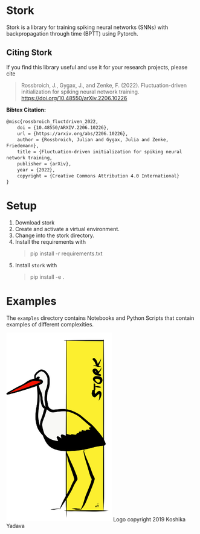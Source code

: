 # Stork

Stork is a library for training spiking neural networks (SNNs) with backpropagation through time (BPTT) using Pytorch.


## Citing Stork

If you find this library useful and use it for your research projects, please cite

> Rossbroich, J., Gygax, J., and Zenke, F. (2022). 
> Fluctuation-driven initialization for spiking neural network training. 
> https://doi.org/10.48550/arXiv.2206.10226


**Bibtex Citation:**
```
@misc{rossbroich_fluctdriven_2022,
    doi = {10.48550/ARXIV.2206.10226},
    url = {https://arxiv.org/abs/2206.10226},
    author = {Rossbroich, Julian and Gygax, Julia and Zenke, Friedemann},
    title = {Fluctuation-driven initialization for spiking neural network training,
    publisher = {arXiv},
    year = {2022},
    copyright = {Creative Commons Attribution 4.0 International}
}   
```
# Setup

1. Download stork
2. Create and activate a virtual environment. 
3. Change into the stork directory.
4. Install the requirements with
    > pip install -r requirements.txt
5. Install `stork` with
    > pip install -e .

# Examples

The `examples` directory contains Notebooks and Python Scripts that contain examples of different complexities. 


![Stork Logo](img/stork_logo_small.png)
Logo copyright 2019 Koshika Yadava


